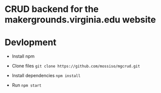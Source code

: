 # CRUD backend for the makergrounds.virginia.edu website

# Devlopment

- Install npm

- Clone files
  `git clone https://github.com/mossiso/mgcrud.git`

- Install dependencies
  `npm install`

- Run
  `npm start`
